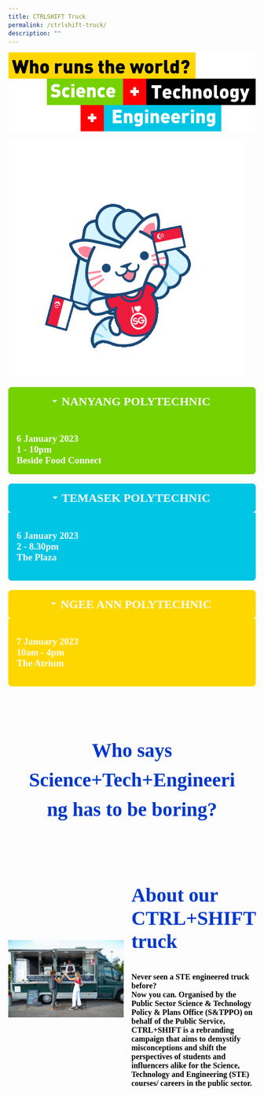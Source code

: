 ```yaml
---
title: CTRLSHIFT Truck
permalink: /ctrlshift-truck/
description: ""
---
```

![](/images/who%20runs%20the%20world.png)

![](/images/giphy.gif)

<div class="wrap-collabsible">
  <input id="collapsible" class="toggle" type="checkbox" checked>
	<label for="collapsible" class="lbl-toggle">NANYANG POLYTECHNIC</label>
  <div class="collapsible-content">
    <div class="content-inner">
			<p> 6 January 2023 
			<br> 1 - 10pm 
			<br> Beside Food Connect </p>
    </div>
  </div>
</div>

<div class="wrap-collabsible">
	<input id="collapsible-2" class="toggle-2" type="checkbox" checked>
	<label for="collapsible-2" class="lbl-toggle-2">TEMASEK POLYTECHNIC</label>
  <div class="collapsible-content-2">
    <div class="content-inner-2">
			<p> 6 January 2023 
			<br> 2 - 8.30pm
			<br> The Plaza </p>
    </div>
  </div>
</div>

<div class="wrap-collabsible">
	<input id="collapsible-3" class="toggle-3" type="checkbox" checked>
	<label for="collapsible-3" class="lbl-toggle-3">NGEE ANN POLYTECHNIC</label>
  <div class="collapsible-content-3">
    <div class="content-inner-3">
			<p> 7 January 2023 
			<br> 10am - 4pm
			<br>The Atrium</p>
    </div>
  </div>
</div>

<style>
		input[type='checkbox'] { 
			display: none; 
		}
		.wrap-collabsible { 
			margin: 1.2rem 0; 
		} 
		.lbl-toggle, .lbl-toggle-2, .lbl-toggle-3 { 
			display: block; 
			font-weight: bold; 
			font-family: "Din Black"; 
			font-size: 1.5rem; 
			text-transform: uppercase; 
			text-align: center; 
			padding: 1rem; 
			color: #FFFFFF; 
			background: #75D200; 
			cursor: pointer; 
			border-radius: 7px; 
			transition: all 0.25s ease-out; 
		} 
	  .lbl-toggle-2 {
				background: #00C5E4;
	}
	   .lbl-toggle-3 {
				background: #FFD700;
		}
		.lbl-toggle:hover, .lbl-toggle-2:hover, .lbl-toggle-3:hover { 
			color: #FFF; 
		} 
		.lbl-toggle::before, .lbl-toggle-2::before, .lbl-toggle-3::before  { 
			content: ' '; 
			display: inline-block; 
			border-top: 5px solid transparent; 
			border-bottom: 5px solid transparent;
			border-left: 5px solid currentColor; 
			vertical-align: middle; 
			margin-right: .7rem; 
			transform: translateY(-2px); 
			transition: transform .2s ease-out; 
		}
		.toggle:checked + .lbl-toggle::before,  .toggle-2:checked + .lbl-toggle-2::before, .toggle-3:checked + .lbl-toggle-3::before {
			transform: rotate(90deg) translateX(-3px); 
		} 
		.collapsible-content,  .collapsible-content-2, .collapsible-content-3 { 
			max-height: 0px; 
			overflow: hidden;
			transition: max-height .25s ease-in-out; 
		} 
		.toggle:checked + .lbl-toggle + .collapsible-content,  .toggle-2:checked + .lbl-toggle-2 + .collapsible-content-2, .toggle-3:checked + .lbl-toggle-3 + .collapsible-content-3 { 
			max-height: 350px;
		} 
		.toggle:checked+.lbl-toggle { 
			border-bottom-right-radius: 0; 
			border-bottom-left-radius: 0; 
		} 
		.collapsible-content .content-inner, .collapsible-content-2 .content-inner-2, .collapsible-content-3 .content-inner-3 {
			background: #FFFFFF; 
			border-bottom: 1px solid #75D200; 
			border-bottom-left-radius: 7px ; 
			border-bottom-right-radius: 7px; 
	    border-right: 1px solid #75D200; 
			border-left: 1px solid #75D200;
			padding: .5rem 1rem; 
			display: block; 
			font-weight: bold; 
			font-family: "Din Black"; 
			font-size: 1.2rem;  
			text-align: left; 
			padding: 1rem; 
			color: #FFFFFF; 
			background: #75D200; 
		}
		.collapsible-content-2 .content-inner-2 {
				border-bottom: 1px solid  #00C5E4;
				border-right: 1px solid  #00C5E4;
				border-left: 1px solid #00C5E4;
				background: #00C5E4;
		}
			.collapsible-content-3 .content-inner-3 {
				border-bottom: 1px solid  #FFD700;
				border-right: 1px solid  #FFD700;
				border-left: 1px solid #FFD700;
				background: #FFD700;
		}
		.collapsible-content p { 
			margin-bottom: 0;
		}
		.who-says {
			font-weight: bold; 
			font-family: "Din Black"; 
			font-size: 2.5rem;
			text-align: center; 
			padding: 2.5rem; 
			color: #0037CC;
			line-height: 150%; 
	}
	 .container {
        display: flex;
        align-items: center;
        justify-content: center
      }
      img {
        max-width: 100%
      }
      .truck {
        flex-basis: 50%
      }
      .about-truck-head {
			font-weight: bold; 
			font-family: "Din Black"; 
			font-size: 2.5rem;
			text-align: left; 
			padding-left: 1rem; 
			color: #0037CC;
      }
		 .about-truck-para {
				font-weight: bold; 
				font-family: "Din 2014"; 
				font-size: 1rem;
				text-align: left; 
				padding-left: 1rem; 
				color: #000000;
      }
</style>

<div class="who-says"> 
	<p>Who says Science+Tech+Engineering has to be boring?</p>
</div>


  <div class="container">
      <div class="truck">
        <img src="images/truck-sample.jpg">
      </div>
      <div class="truck">
        <p class="about-truck-head">About our CTRL+SHIFT truck</p>
				<p class="about-truck-para"> Never seen a STE engineered truck before? 
					<br>Now you can. Organised by the Public Sector Science & Technology Policy & Plans Office (S&TPPO) on behalf of the Public Service, CTRL+SHIFT is a rebranding campaign that aims to demystify misconceptions and shift the perspectives of students and influencers alike for the Science, Technology and Engineering (STE) courses/ careers in the public sector. </p>
      </div>
    </div>
